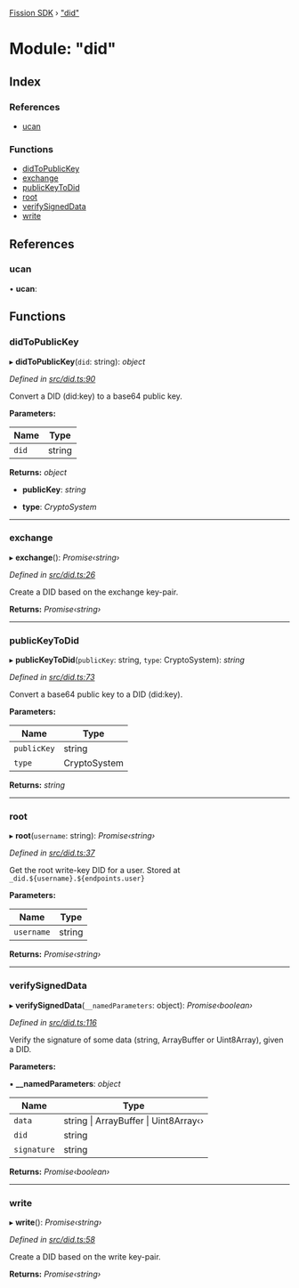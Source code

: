 [Fission SDK](../README.md) › ["did"](_did_.md)

# Module: "did"

## Index

### References

* [ucan](_did_.md#ucan)

### Functions

* [didToPublicKey](_did_.md#didtopublickey)
* [exchange](_did_.md#exchange)
* [publicKeyToDid](_did_.md#publickeytodid)
* [root](_did_.md#root)
* [verifySignedData](_did_.md#verifysigneddata)
* [write](_did_.md#write)

## References

###  ucan

• **ucan**:

## Functions

###  didToPublicKey

▸ **didToPublicKey**(`did`: string): *object*

*Defined in [src/did.ts:90](https://github.com/fission-suite/webnative/blob/74901c2/src/did.ts#L90)*

Convert a DID (did:key) to a base64 public key.

**Parameters:**

Name | Type |
------ | ------ |
`did` | string |

**Returns:** *object*

* **publicKey**: *string*

* **type**: *CryptoSystem*

___

###  exchange

▸ **exchange**(): *Promise‹string›*

*Defined in [src/did.ts:26](https://github.com/fission-suite/webnative/blob/74901c2/src/did.ts#L26)*

Create a DID based on the exchange key-pair.

**Returns:** *Promise‹string›*

___

###  publicKeyToDid

▸ **publicKeyToDid**(`publicKey`: string, `type`: CryptoSystem): *string*

*Defined in [src/did.ts:73](https://github.com/fission-suite/webnative/blob/74901c2/src/did.ts#L73)*

Convert a base64 public key to a DID (did:key).

**Parameters:**

Name | Type |
------ | ------ |
`publicKey` | string |
`type` | CryptoSystem |

**Returns:** *string*

___

###  root

▸ **root**(`username`: string): *Promise‹string›*

*Defined in [src/did.ts:37](https://github.com/fission-suite/webnative/blob/74901c2/src/did.ts#L37)*

Get the root write-key DID for a user.
Stored at `_did.${username}.${endpoints.user}`

**Parameters:**

Name | Type |
------ | ------ |
`username` | string |

**Returns:** *Promise‹string›*

___

###  verifySignedData

▸ **verifySignedData**(`__namedParameters`: object): *Promise‹boolean›*

*Defined in [src/did.ts:116](https://github.com/fission-suite/webnative/blob/74901c2/src/did.ts#L116)*

Verify the signature of some data (string, ArrayBuffer or Uint8Array), given a DID.

**Parameters:**

▪ **__namedParameters**: *object*

Name | Type |
------ | ------ |
`data` | string &#124; ArrayBuffer &#124; Uint8Array‹› |
`did` | string |
`signature` | string |

**Returns:** *Promise‹boolean›*

___

###  write

▸ **write**(): *Promise‹string›*

*Defined in [src/did.ts:58](https://github.com/fission-suite/webnative/blob/74901c2/src/did.ts#L58)*

Create a DID based on the write key-pair.

**Returns:** *Promise‹string›*

